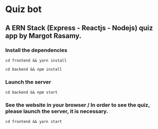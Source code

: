# Quiz bot
## A ERN Stack (Express - Reactjs - Nodejs) quiz app by Margot Rasamy.

### Install the dependencies
```console
cd frontend && yarn install
```

```console
cd backend && npm install
```

### Launch the server

```console
cd backend && npm start
```

### See the website in your browser / In order to see the quiz, please launch the server, it is necessary.

```console
cd frontend && yarn start
```